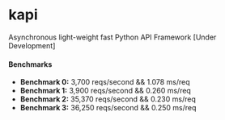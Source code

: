 # kapi
 Asynchronous light-weight fast Python API Framework [Under Development]

#### Benchmarks

* **Benchmark 0:** 3,700 reqs/second && 1.078 ms/req
* **Benchmark 1:** 3,900 reqs/second && 0.260 ms/req
* **Benchmark 2:** 35,370 reqs/second && 0.230 ms/req
* **Benchmark 3:** 36,250 reqs/second && 0.250 ms/req
